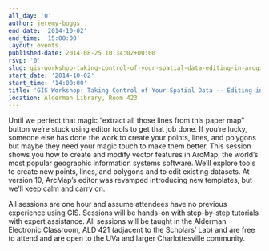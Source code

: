 ```yaml
---
all_day: '0'
author: jeremy-boggs
end_date: '2014-10-02'
end_time: '15:00:00'
layout: events
published-date: 2014-08-25 10:34:02+00:00
rsvp: '0'
slug: gis-workshop-taking-control-of-your-spatial-data-editing-in-arcgis
start_date: '2014-10-02'
start_time: '14:00:00'
title: 'GIS Workshop: Taking Control of Your Spatial Data -- Editing in ArcGIS'
location: Alderman Library, Room 423
---
```


Until we perfect that magic “extract all those lines from this paper map” button we’re stuck using editor tools to get that job done. If you’re lucky, someone else has done the work to create your points, lines, and polygons but maybe they need your magic touch to make them better. This session shows you how to create and modify vector features in ArcMap, the world’s most popular geographic information systems software. We’ll explore tools to create new points, lines, and polygons and to edit existing datasets. At version 10, ArcMap’s editor was revamped introducing new templates, but we’ll keep calm and carry on.

All sessions are one hour and assume attendees have no previous experience using GIS. Sessions will be hands-on with step-by-step tutorials with expert assistance. All sessions will be taught in the Alderman Electronic Classroom, ALD 421 (adjacent to the Scholars’ Lab) and are free to attend and are open to the UVa and larger Charlottesville community.

